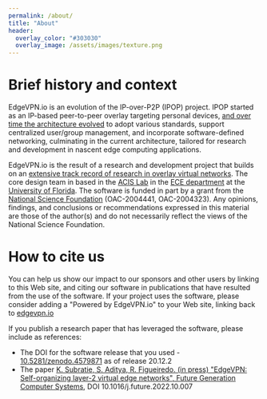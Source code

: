 ```yaml
---
permalink: /about/
title: "About"
header:
  overlay_color: "#303030"
  overlay_image: /assets/images/texture.png
---
```


# <i class="fas fa-cubes"></i> Brief history and context

EdgeVPN.io is an evolution of the IP-over-P2P (IPOP) project. IPOP started as an IP-based peer-to-peer overlay targeting personal devices, [and over time the architecture evolved](https://search.ieice.org/bin/pdf_link.php?category=B&lang=E&year=2020&fname=e103-b_1_2&abst=) to adopt various standards, support centralized user/group management, and incorporate software-defined networking, culminating in the current architecture, tailored for research and development in nascent edge computing applications. 

EdgeVPN.io is the result of a research and development project that builds on an [extensive track record of research in overlay virtual networks](/research). The core design team in based in the [ACIS Lab](https://www.acis.ufl.edu) in the [ECE department](https://www.ece.ufl.edu) at the [University of Florida](https://www.ufl.edu). The software is funded in part by a grant from the [National Science Foundation](https://www.nsf.gov) (OAC-2004441, OAC-2004323). Any opinions, findings, and conclusions or recommendations expressed in this material are those of the author(s) and do not necessarily reflect the views of the National Science Foundation.

# <i class="fas fa-cubes"></i> How to cite us 

You can help us show our impact to our sponsors and other users by linking to this Web site, and citing our software in publications that have resulted from the use of the software. If your project uses the software, please consider adding a "Powered by EdgeVPN.io" to your Web site, linking back to [edgevpn.io](https://edgevpn.io)

If you publish a research paper that has leveraged the software, please include as references: 

* The DOI for the software release that you used - [10.5281/zenodo.4579871](https://doi.org/10.5281/zenodo.4579871) as of release 20.12.2
* The paper [K. Subratie, S. Aditya, R. Figueiredo. (in press) "EdgeVPN: Self-organizing layer-2 virtual edge networks", Future Generation Computer Systems](https://doi.org/10.1016/j.future.2022.10.007), DOI 10.1016/j.future.2022.10.007

